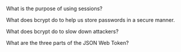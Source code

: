 What is the purpose of using sessions?



What does bcrypt do to help us store passwords in a secure manner.



What does bcrypt do to slow down attackers?



What are the three parts of the JSON Web Token?